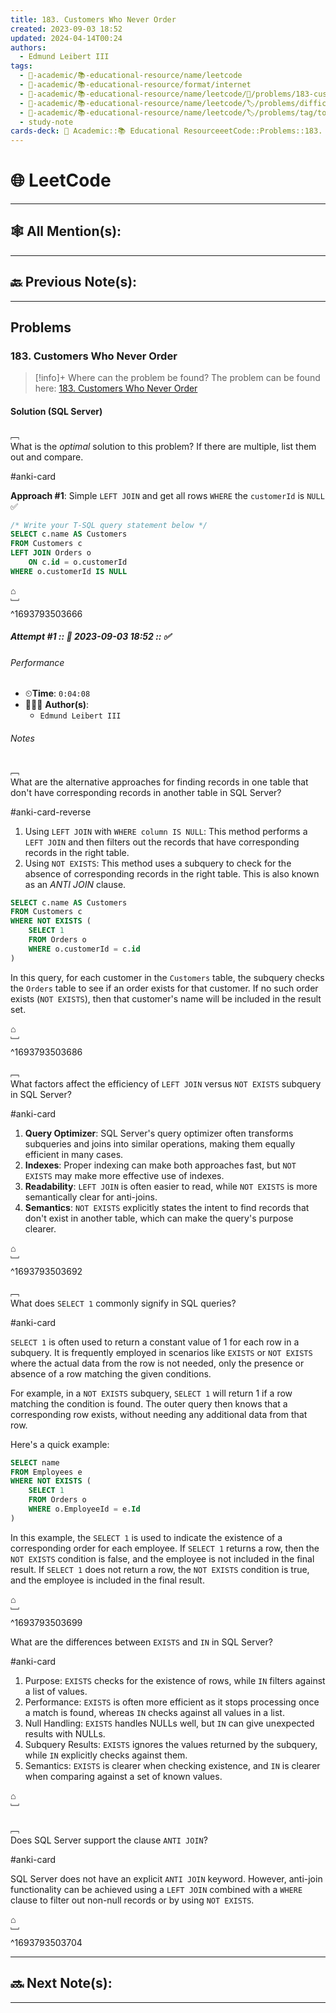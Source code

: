 ```yaml
---
title: 183. Customers Who Never Order
created: 2023-09-03 18:52
updated: 2024-04-14T00:24
authors:
  - Edmund Leibert III
tags:
  - 🔴-academic/📚-educational-resource/name/leetcode
  - 🔴-academic/📚-educational-resource/format/internet
  - 🔴-academic/📚-educational-resource/name/leetcode/🔖/problems/183-customers-who-never-order
  - 🔴-academic/📚-educational-resource/name/leetcode/🏷️/problems/difficulty/easy
  - 🔴-academic/📚-educational-resource/name/leetcode/🏷️/problems/tag/topic/database
  - study-note
cards-deck: 🔴 Academic::📚 Educational ResourceeetCode::Problems::183. Customers Who Never Order
---
```


#  🌐 LeetCode

---

## 🕸️ All Mention(s): 

---

## 🔙 Previous Note(s):

---

##  Problems

### 183. Customers Who Never Order

> [!info]+ Where can the problem be found?
> The problem can be found here: [183. Customers Who Never Order](https://leetcode.com/problems/customers-who-never-order/description/)

#### Solution (SQL Server)

﹇<br>
What is the _optimal_ solution to this problem? If there are multiple, list them out and compare.

#anki-card 

**Approach #1**: Simple `LEFT JOIN` and get all rows `WHERE` the `customerId` is `NULL` ✅

```sql
/* Write your T-SQL query statement below */
SELECT c.name AS Customers
FROM Customers c
LEFT JOIN Orders o
    ON c.id = o.customerId
WHERE o.customerId IS NULL
```

⌂
<br>﹈<br>^1693793503666


##### Attempt #1 :: 📆 2023-09-03 18:52 :: ✅

###### Performance

- ⏲**Time**: `0:04:08`
- 🧔🏽‍♂️ **Author(s)**: 
	- `Edmund Leibert III`

###### Notes

﹇<br>
What are the alternative approaches for finding records in one table that don't have corresponding records in another table in SQL Server? 

#anki-card-reverse

1. Using `LEFT JOIN` with `WHERE column IS NULL`: This method performs a `LEFT JOIN` and then filters out the records that have corresponding records in the right table.
2. Using `NOT EXISTS`: This method uses a subquery to check for the absence of corresponding records in the right table. This is also known as an *ANTI JOIN* clause.

```sql
SELECT c.name AS Customers
FROM Customers c
WHERE NOT EXISTS (
    SELECT 1
    FROM Orders o
    WHERE o.customerId = c.id
)
```

In this query, for each customer in the `Customers` table, the subquery checks the `Orders` table to see if an order exists for that customer. If no such order exists (`NOT EXISTS`), then that customer's name will be included in the result set.

⌂
<br>﹈<br>^1693793503686



﹇<br>
What factors affect the efficiency of `LEFT JOIN` versus `NOT EXISTS` subquery in SQL Server?

#anki-card

1. **Query Optimizer**: SQL Server's query optimizer often transforms subqueries and joins into similar operations, making them equally efficient in many cases.
2. **Indexes**: Proper indexing can make both approaches fast, but `NOT EXISTS` may make more effective use of indexes.
3. **Readability**: `LEFT JOIN` is often easier to read, while `NOT EXISTS` is more semantically clear for anti-joins.
4. **Semantics**: `NOT EXISTS` explicitly states the intent to find records that don't exist in another table, which can make the query's purpose clearer.

⌂
<br>﹈<br>^1693793503692



﹇<br>
What does `SELECT 1` commonly signify in SQL queries?

#anki-card

`SELECT 1` is often used to return a constant value of $1$ for each row in a subquery. It is frequently employed in scenarios like `EXISTS` or `NOT EXISTS` where the actual data from the row is not needed, only the presence or absence of a row matching the given conditions.

For example, in a `NOT EXISTS` subquery, `SELECT 1` will return 1 if a row matching the condition is found. The outer query then knows that a corresponding row exists, without needing any additional data from that row.

Here's a quick example:

```sql
SELECT name
FROM Employees e
WHERE NOT EXISTS (
    SELECT 1
    FROM Orders o
    WHERE o.EmployeeId = e.Id
)
```

In this example, the `SELECT 1` is used to indicate the existence of a corresponding order for each employee. If `SELECT 1` returns a row, then the `NOT EXISTS` condition is false, and the employee is not included in the final result. If `SELECT 1` does not return a row, the `NOT EXISTS` condition is true, and the employee is included in the final result.

⌂
<br>﹈<br>^1693793503699


What are the differences between `EXISTS` and `IN` in SQL Server?

#anki-card

1. Purpose: `EXISTS` checks for the existence of rows, while `IN` filters against a list of values.
2. Performance: `EXISTS` is often more efficient as it stops processing once a match is found, whereas `IN` checks against all values in a list.
3. Null Handling: `EXISTS` handles NULLs well, but `IN` can give unexpected results with NULLs.
4. Subquery Results: `EXISTS` ignores the values returned by the subquery, while `IN` explicitly checks against them.
5. Semantics: `EXISTS` is clearer when checking existence, and `IN` is clearer when comparing against a set of known values.

⌂
<br>﹈<br>

﹇<br>
Does SQL Server support the clause `ANTI JOIN`?

#anki-card

SQL Server does not have an explicit `ANTI JOIN` keyword. However, anti-join functionality can be achieved using a `LEFT JOIN` combined with a `WHERE` clause to filter out non-null records or by using `NOT EXISTS`.

⌂
<br>﹈<br>^1693793503704


---

## 🔜 Next Note(s):

---



